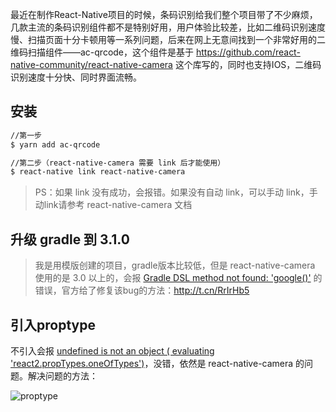 最近在制作React-Native项目的时候，条码识别给我们整个项目带了不少麻烦，几款主流的条码识别组件都不是特别好用，用户体验比较差，比如二维码识别速度慢、扫描页面十分卡顿用等一系列问题，后来在网上无意间找到一个非常好用的二维码扫描组件——ac-qrcode，这个组件是基于 https://github.com/react-native-community/react-native-camera 这个库写的，同时也支持IOS，二维码识别速度十分快、同时界面流畅。

## 安装

```bash
//第一步
$ yarn add ac-qrcode

//第二步（react-native-camera 需要 link 后才能使用）
$ react-native link react-native-camera
```

> PS：如果 link 没有成功，会报错。如果没有自动 link，可以手动 link，手动link请参考 react-native-camera 文档

## 升级 gradle 到 3.1.0

> 我是用模版创建的项目，gradle版本比较低，但是 react-native-camera 使用的是 3.0 以上的，会报 [Gradle DSL method not found: 'google()'](https://github.com/react-native-community/react-native-camera/issues/1577) 的错误，官方给了修复该bug的方法：http://t.cn/RrIrHb5

## 引入proptype

不引入会报 [undefined is not an object ( evaluating 'react2.propTypes.oneOfTypes')](https://github.com/react-native-community/react-native-camera/issues/1005)，没错，依然是 react-native-camera 的问题。解决问题的方法：

![proptype](https://user-images.githubusercontent.com/13204332/41844125-d2f6195a-78a1-11e8-8969-8791d68adf2c.png)
